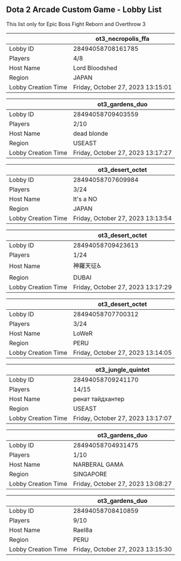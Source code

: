 ## Dota 2 Arcade Custom Game - Lobby List

This list only for Epic Boss Fight Reborn and Overthrow 3

|  | ot3_necropolis_ffa |
| ------ | ------ |
| Lobby ID | 28494058708161785 |
| Players | 4/8 |
| Host Name | Lord Bloodshed |
| Region | JAPAN |
| Lobby Creation Time | Friday, October 27, 2023 13:15:01 |


|  | ot3_gardens_duo |
| ------ | ------ |
| Lobby ID | 28494058709403559 |
| Players | 2/10 |
| Host Name | dead blonde |
| Region | USEAST |
| Lobby Creation Time | Friday, October 27, 2023 13:17:27 |


|  | ot3_desert_octet |
| ------ | ------ |
| Lobby ID | 28494058707609984 |
| Players | 3/24 |
| Host Name | It's a NO |
| Region | JAPAN |
| Lobby Creation Time | Friday, October 27, 2023 13:13:54 |


|  | ot3_desert_octet |
| ------ | ------ |
| Lobby ID | 28494058709423613 |
| Players | 1/24 |
| Host Name | 神羅天征♿ |
| Region | DUBAI |
| Lobby Creation Time | Friday, October 27, 2023 13:17:29 |


|  | ot3_desert_octet |
| ------ | ------ |
| Lobby ID | 28494058707700312 |
| Players | 3/24 |
| Host Name | LoWeR |
| Region | PERU |
| Lobby Creation Time | Friday, October 27, 2023 13:14:05 |


|  | ot3_jungle_quintet |
| ------ | ------ |
| Lobby ID | 28494058709241170 |
| Players | 14/15 |
| Host Name | ренат тайдхантер |
| Region | USEAST |
| Lobby Creation Time | Friday, October 27, 2023 13:17:07 |


|  | ot3_gardens_duo |
| ------ | ------ |
| Lobby ID | 28494058704931475 |
| Players | 1/10 |
| Host Name | NARBERAL GAMA |
| Region | SINGAPORE |
| Lobby Creation Time | Friday, October 27, 2023 13:08:27 |


|  | ot3_gardens_duo |
| ------ | ------ |
| Lobby ID | 28494058708410859 |
| Players | 9/10 |
| Host Name | Rael8a |
| Region | PERU |
| Lobby Creation Time | Friday, October 27, 2023 13:15:30 |


